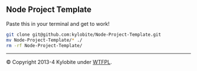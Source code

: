 Node Project Template
---------------------

Paste this in your terminal and get to work!<br>
```bash
git clone git@github.com:kylobite/Node-Project-Template.git
mv Node-Project-Template/* ./
rm -rf Node-Project-Template/
```
***
&copy; Copyright 2013-4 Kylobite under [WTFPL](LICENSE).